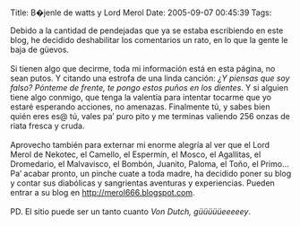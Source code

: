 Title: B�jenle de watts y Lord Merol
Date: 2005-09-07 00:45:39
Tags: 

Debido a la cantidad de pendejadas que ya se estaba escribiendo en este
blog, he decidido deshabilitar los comentarios un rato, en lo que la
gente le baja de güevos.<br/><br/>
Si tienen algo que decirme, toda mi información está en esta página, no sean putos. Y citando una estrofa de una linda canción: <em>¿Y piensas que soy falso? Pónteme de frente, te pongo estos puños en los dientes</em>.
Y si alguien tiene algo conmigo, que tenga la valentía para intentar
tocarme que yo estaré esperando acciones, no amenazas. Finalmente tú, y
sabes bien quién eres es@ tú, vales pa&#8217; puro pito y me terminas
valiendo 256 onzas de riata fresca y cruda.<br/><br/>
Aprovecho también para externar mi enorme alegría al ver que el Lord
Merol de Nekotec, el Camello, el Espermín, el Mosco, el Agallitas, el
Dromedario, el Malvavisco, el Bombón, Juanito, Paloma, el Toño, el Primo&#8230; Pa&#8217; acabar pronto, un pinche cuate a toda madre, ha
decidido poner su blog y contar sus diabólicas y sangrientas aventuras
y experiencias. Pueden entrar a su blog en <a target="_blank" href="http://merol666.blogspot.com"><a href="http://merol666.blogspot.com">http://merol666.blogspot.com</a></a>.<br/><br/>
PD. El sitio puede ser un tanto cuanto <em>Von Dutch, güüüüüeeeeey</em>.<br/><br/><br/><br/>
